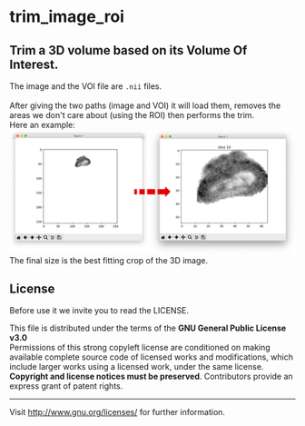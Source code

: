 # trim_image_roi
## Trim a 3D volume based on its Volume Of Interest.<br> 
The image and the VOI file are `.nii` files.
<br><br>
After giving the two paths (image and VOI) it will load them, removes the areas we don't care about (using the ROI) then performs the trim.<br>
Here an example:
<img src="other/sample.png" alt="sample"/>
The final size is the best fitting crop of the 3D image.

## License
Before use it we invite you to read the LICENSE.<br >

This file is distributed under the terms of the __GNU General Public License v3.0__<br >
Permissions of this strong copyleft license are conditioned on making available complete source code of licensed works and modifications, which include larger works using a licensed work, under the same license. __Copyright and license notices must be preserved__. Contributors provide an express grant of patent rights.<br><hr>
Visit <http://www.gnu.org/licenses/> for further information.<br >